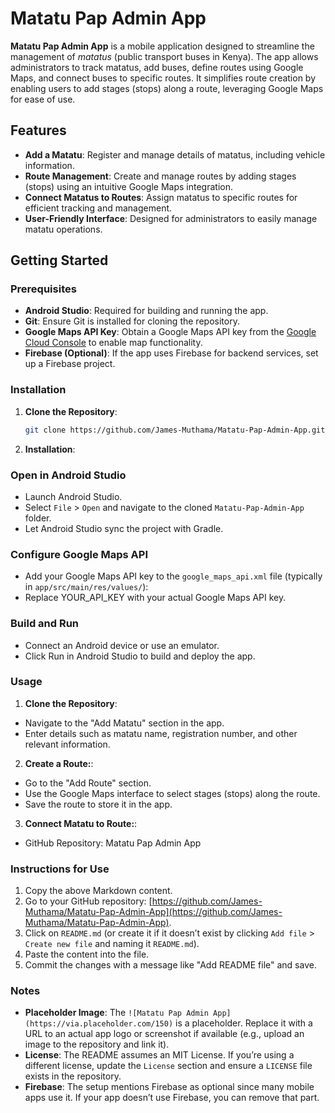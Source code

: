 # Matatu Pap Admin App

**Matatu Pap Admin App** is a mobile application designed to streamline the management of *matatus* (public transport buses in Kenya). The app allows administrators to track matatus, add buses, define routes using Google Maps, and connect buses to specific routes. It simplifies route creation by enabling users to add stages (stops) along a route, leveraging Google Maps for ease of use.

## Features

- **Add a Matatu**: Register and manage details of matatus, including vehicle information.
- **Route Management**: Create and manage routes by adding stages (stops) using an intuitive Google Maps integration.
- **Connect Matatus to Routes**: Assign matatus to specific routes for efficient tracking and management.
- **User-Friendly Interface**: Designed for administrators to easily manage matatu operations.

## Getting Started

### Prerequisites
- **Android Studio**: Required for building and running the app.
- **Git**: Ensure Git is installed for cloning the repository.
- **Google Maps API Key**: Obtain a Google Maps API key from the [Google Cloud Console](https://cloud.google.com/maps-platform) to enable map functionality.
- **Firebase (Optional)**: If the app uses Firebase for backend services, set up a Firebase project.

### Installation

1. **Clone the Repository**:
   ```bash
   git clone https://github.com/James-Muthama/Matatu-Pap-Admin-App.git

2. **Installation**:
### Open in Android Studio
- Launch Android Studio.
- Select `File` > `Open` and navigate to the cloned `Matatu-Pap-Admin-App` folder.
- Let Android Studio sync the project with Gradle.

### Configure Google Maps API
- Add your Google Maps API key to the `google_maps_api.xml` file (typically in `app/src/main/res/values/`):
- Replace YOUR_API_KEY with your actual Google Maps API key.

### Build and Run
- Connect an Android device or use an emulator.
- Click Run in Android Studio to build and deploy the app.

### Usage
1. **Clone the Repository**:
- Navigate to the "Add Matatu" section in the app.
- Enter details such as matatu name, registration number, and other relevant information.

2. **Create a Route:**:
- Go to the "Add Route" section.
- Use the Google Maps interface to select stages (stops) along the route.
- Save the route to store it in the app.

3. **Connect Matatu to Route:**:
- GitHub Repository: Matatu Pap Admin App

### Instructions for Use
1. Copy the above Markdown content.
2. Go to your GitHub repository: [https://github.com/James-Muthama/Matatu-Pap-Admin-App](https://github.com/James-Muthama/Matatu-Pap-Admin-App).
3. Click on `README.md` (or create it if it doesn’t exist by clicking `Add file` > `Create new file` and naming it `README.md`).
4. Paste the content into the file.
5. Commit the changes with a message like "Add README file" and save.

### Notes
- **Placeholder Image**: The `![Matatu Pap Admin App](https://via.placeholder.com/150)` is a placeholder. Replace it with a URL to an actual app logo or screenshot if available (e.g., upload an image to the repository and link it).
- **License**: The README assumes an MIT License. If you’re using a different license, update the `License` section and ensure a `LICENSE` file exists in the repository.
- **Firebase**: The setup mentions Firebase as optional since many mobile apps use it. If your app doesn’t use Firebase, you can remove that part.

